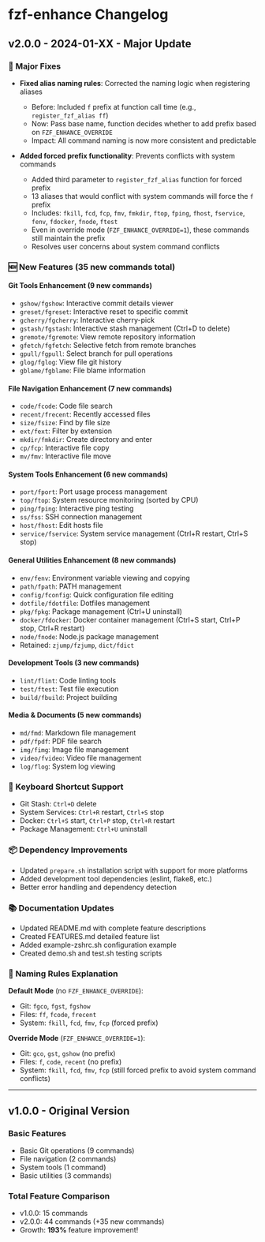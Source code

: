 # fzf-enhance Changelog

## v2.0.0 - 2024-01-XX - Major Update

### 🔧 Major Fixes

- **Fixed alias naming rules**: Corrected the naming logic when registering aliases

  - Before: Included `f` prefix at function call time (e.g., `register_fzf_alias ff`)
  - Now: Pass base name, function decides whether to add prefix based on `FZF_ENHANCE_OVERRIDE`
  - Impact: All command naming is now more consistent and predictable

- **Added forced prefix functionality**: Prevents conflicts with system commands
  - Added third parameter to `register_fzf_alias` function for forced prefix
  - 13 aliases that would conflict with system commands will force the `f` prefix
  - Includes: `fkill`, `fcd`, `fcp`, `fmv`, `fmkdir`, `ftop`, `fping`, `fhost`, `fservice`, `fenv`, `fdocker`, `fnode`, `ftest`
  - Even in override mode (`FZF_ENHANCE_OVERRIDE=1`), these commands still maintain the prefix
  - Resolves user concerns about system command conflicts

### 🆕 New Features (35 new commands total)

#### Git Tools Enhancement (9 new commands)

- `gshow/fgshow`: Interactive commit details viewer
- `greset/fgreset`: Interactive reset to specific commit
- `gcherry/fgcherry`: Interactive cherry-pick
- `gstash/fgstash`: Interactive stash management (Ctrl+D to delete)
- `gremote/fgremote`: View remote repository information
- `gfetch/fgfetch`: Selective fetch from remote branches
- `gpull/fgpull`: Select branch for pull operations
- `glog/fglog`: View file git history
- `gblame/fgblame`: File blame information

#### File Navigation Enhancement (7 new commands)

- `code/fcode`: Code file search
- `recent/frecent`: Recently accessed files
- `size/fsize`: Find by file size
- `ext/fext`: Filter by extension
- `mkdir/fmkdir`: Create directory and enter
- `cp/fcp`: Interactive file copy
- `mv/fmv`: Interactive file move

#### System Tools Enhancement (6 new commands)

- `port/fport`: Port usage process management
- `top/ftop`: System resource monitoring (sorted by CPU)
- `ping/fping`: Interactive ping testing
- `ss/fss`: SSH connection management
- `host/fhost`: Edit hosts file
- `service/fservice`: System service management (Ctrl+R restart, Ctrl+S stop)

#### General Utilities Enhancement (8 new commands)

- `env/fenv`: Environment variable viewing and copying
- `path/fpath`: PATH management
- `config/fconfig`: Quick configuration file editing
- `dotfile/fdotfile`: Dotfiles management
- `pkg/fpkg`: Package management (Ctrl+U uninstall)
- `docker/fdocker`: Docker container management (Ctrl+S start, Ctrl+P stop, Ctrl+R restart)
- `node/fnode`: Node.js package management
- Retained: `zjump/fzjump`, `dict/fdict`

#### Development Tools (3 new commands)

- `lint/flint`: Code linting tools
- `test/ftest`: Test file execution
- `build/fbuild`: Project building

#### Media & Documents (5 new commands)

- `md/fmd`: Markdown file management
- `pdf/fpdf`: PDF file search
- `img/fimg`: Image file management
- `video/fvideo`: Video file management
- `log/flog`: System log viewing

### 🎯 Keyboard Shortcut Support

- Git Stash: `Ctrl+D` delete
- System Services: `Ctrl+R` restart, `Ctrl+S` stop
- Docker: `Ctrl+S` start, `Ctrl+P` stop, `Ctrl+R` restart
- Package Management: `Ctrl+U` uninstall

### 📦 Dependency Improvements

- Updated `prepare.sh` installation script with support for more platforms
- Added development tool dependencies (eslint, flake8, etc.)
- Better error handling and dependency detection

### 📚 Documentation Updates

- Updated README.md with complete feature descriptions
- Created FEATURES.md detailed feature list
- Added example-zshrc.sh configuration example
- Created demo.sh and test.sh testing scripts

### 🔄 Naming Rules Explanation

**Default Mode** (no `FZF_ENHANCE_OVERRIDE`):

- Git: `fgco`, `fgst`, `fgshow`
- Files: `ff`, `fcode`, `frecent`
- System: `fkill`, `fcd`, `fmv`, `fcp` (forced prefix)

**Override Mode** (`FZF_ENHANCE_OVERRIDE=1`):

- Git: `gco`, `gst`, `gshow` (no prefix)
- Files: `f`, `code`, `recent` (no prefix)
- System: `fkill`, `fcd`, `fmv`, `fcp` (still forced prefix to avoid system command conflicts)

---

## v1.0.0 - Original Version

### Basic Features

- Basic Git operations (9 commands)
- File navigation (2 commands)
- System tools (1 command)
- Basic utilities (3 commands)

### Total Feature Comparison

- v1.0.0: 15 commands
- v2.0.0: 44 commands (+35 new commands)
- Growth: **193%** feature improvement!
